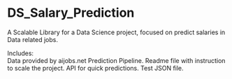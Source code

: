 # DS_Salary_Prediction
A Scalable Library for a Data Science project, focused on predict salaries in Data related jobs. 

Includes:  
  Data provided by aijobs.net
  Prediction Pipeline.
  Readme file with instruction to scale the project.
  API for quick predictions.
  Test JSON file.
